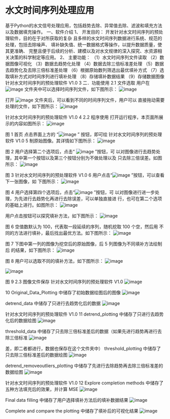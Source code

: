 # 水文时间序列处理应用

基于Python的水文信号处理应用，包括趋势去除、异常值去除、滤波和填充方法以及数据填充操作。
一、软件介绍
1、 开发目的：
开发针对水文时间序列的预处理软件，目的在于对所获取的复杂
且多样的水文时间序列数据进行系统、规范的处理，包括去除噪声、
填补缺失值、统一数据格式等操作，以提升数据质量，使其更准确、
完整且便于后续的分析、建模以及对水文规律的深入探究、水资源相
关决策的科学制定等应用。
2、 主要功能：
（1）水文时间序列文件读取
（2）数据图像可视化
（3）数据去趋势化处理
（4）数据去除三倍标准差处理
（5）数据去趋势化及去除三倍标准差处理
（6）根据原始数列筛选出最优填补方式
（7）选取填补方式对时间序列进行填补处理
（8）存储填补数据结果
（9）存储数据图像
针对水文时间序列的预处理软件 V1.0
3
二．功能使用
2.1 文件选取
用户在 ![image](https://github.com/user-attachments/assets/680ed46b-5a12-4368-8a64-98e7f5e02b60)
文件夹中可以选择时间序列文件，如下图所示：
![image](https://github.com/user-attachments/assets/995d187a-0c8f-44ab-b9c9-00ac42f2dd3a)

打开 ![image](https://github.com/user-attachments/assets/2c6570b5-2c3f-4def-aef0-7ed6fa1c83bb)
文件夹后，可以看到不同的时间序列文件，用户可以
直接拖动需要处理的文件，如下图所示：
![image](https://github.com/user-attachments/assets/7a3cb3e8-e1a9-4ad1-a075-fea2c6ef9bb5)

针对水文时间序列的预处理软件 V1.0
4
2.2 程序使用
打开运行程序，本页面所展示的内容如图所示：
![image](https://github.com/user-attachments/assets/50f80010-ebd4-4d26-a979-68912296ab28)

图 1 首页
点击界面上方的 “![image](https://github.com/user-attachments/assets/8d338bf0-8c0e-4709-9be2-16f03ccc8b1a)
 ” 按钮，即可绘
针对水文时间序列的预处理软件 V1.0
5
制原始图像。其详情如下图所示：
![image](https://github.com/user-attachments/assets/095c7d07-4bb6-4336-acbc-ba5ef796cadf)

图 2 
用户选择第二个选项后，点击“ ![image](https://github.com/user-attachments/assets/d89c7080-da31-4c31-b3bc-860fd390ec57)
”按钮，可
以对图像进行去趋势处理，其中第一个按钮以及第三个按钮分别为不做处理以及
只去除三倍误差。如图所示：
![image](https://github.com/user-attachments/assets/12e939ff-ef55-4d5f-80ca-e826362c822b)

图 3
针对水文时间序列的预处理软件 V1.0
6
用户点击“![image](https://github.com/user-attachments/assets/1351ce21-318f-4b20-8504-102d2b5eaf5b)
 ”按钮，可以查看下一张图像，如
下图所示：
![image](https://github.com/user-attachments/assets/289de945-5d68-4fdc-a8fa-61203e3efd3b)

图 4 
用户选择第四个选项后，点击“![image](https://github.com/user-attachments/assets/df8c05c4-8a1a-460a-a38b-3e9c3b071002)
 ”按钮，可
以对图像进行进一步处理，为先进行去趋势化再进行去除误差，可以单独直接进
行，也可在第二个选项的基础上进行。如图所示：
![image](https://github.com/user-attachments/assets/056a01e5-10ee-41c0-aebd-222724bf8a89)

用户点击按钮可以探究填补方法，如下图所示：
![image](https://github.com/user-attachments/assets/ef7b3353-b5b9-4163-bbb2-457b432be1b7)

图 6 
空值数默认为 100，代表取一段延续的序列，随机挖取 100 个空，然后用
不同的方法进行填补，最后找出最优方法。如下图所示：
![image](https://github.com/user-attachments/assets/a09db076-0015-4f7c-8ef1-86dacb950678)

图 7
下图中第一列的图像为挖空后的原始图像，后 5 列图像为不同填补方法绘制后
的结果，如下图所示：
![image](https://github.com/user-attachments/assets/330daff0-bebf-4668-b47d-3400bafbb8b2)

图 8
用户可以选取不同的填补方法，如下图所示：
![image](https://github.com/user-attachments/assets/196c1cf9-6bed-4c29-a530-4aad030477e1)

![image](https://github.com/user-attachments/assets/906079be-d7a1-4887-932f-dc03db3e6f10)

图 9
2.3 图像文件保存
针对水文时间序列的预处理软件 V1.0
![image](https://github.com/user-attachments/assets/4e38449b-00d9-4964-84f9-394ae381166c)

10
Original_Data_Plotting 中储存了初始数据绘图后的图像
![image](https://github.com/user-attachments/assets/dbaf9353-8f19-4001-a280-69695ad3805d)

detrend_data 中储存了只进行去趋势化后的数据
![image](https://github.com/user-attachments/assets/bae5d82e-2d5c-41ba-a89b-0d3e74761843)

针对水文时间序列的预处理软件 V1.0
11
detrend_plotting 中储存了只进行去趋势化后的数据绘图
![image](https://github.com/user-attachments/assets/f69f3ced-78ea-4401-bd55-9860a50b2de4)

threshold_data 中储存了只去除三倍标准差后的数据（如果先进行趋势再进行去除三倍标准
![image](https://github.com/user-attachments/assets/9e7cec48-a696-4596-8e4a-85314f31d0a0)

差，即二者都进行，数据也保存在这个文件夹中）
threshold_plotting 中储存了只去除三倍标准差后的数据绘图
![image](https://github.com/user-attachments/assets/ea672b31-1239-4296-bab9-a53f4ee78046)

detrend_removeoutliers_plotting 中储存了先进行去除趋势再去除三倍标准差的数据绘图
![image](https://github.com/user-attachments/assets/89a4db74-cfb8-4ccc-8184-ddf4a7a61fc3)

针对水文时间序列的预处理软件 V1.0
12
Explore completion methods 中储存了五种方法填充后的效果，并计算 MSE
![image](https://github.com/user-attachments/assets/cea6349c-f80e-4f75-8bf6-d18b8f36a18b)

Final data filling 中储存了用户选择填补方法后的填补数据结果
![image](https://github.com/user-attachments/assets/e24694dd-314b-48e2-bcbe-661a9073b05e)

Complete and compare the plotting 中储存了填补后的可视化结果
![image](https://github.com/user-attachments/assets/7f9c8f6b-ca00-4124-92c2-7d2ebd30a7e3)
